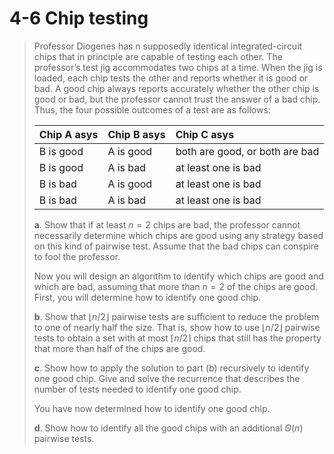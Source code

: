 # 4-6 Chip testing

> Professor Diogenes has n supposedly identical integrated-circuit chips that in principle are capable of testing each other. The professor’s test jig accommodates two chips at a time. When the jig is loaded, each chip tests the other and reports whether it is good or bad. A good chip always reports accurately whether the other chip is good or bad, but the professor cannot trust the answer of a bad chip. Thus, the four possible outcomes of a test are as follows:
>
> | Chip A asys | Chip B asys | Chip C asys                    |
> | :---------- | :---------- | :----------------------------- |
> | B is good   | A is good   | both are good, or both are bad |
> | B is good   | A is bad    | at least one is bad            |
> | B is bad    | A is good   | at least one is bad            |
> | B is bad    | A is bad    | at least one is bad            |
>
> **a**. Show that if at least $n=2$ chips are bad, the professor cannot necessarily determine which chips are good using any strategy based on this kind of pairwise test. Assume that the bad chips can conspire to fool the professor.
>
> Now you will design an algorithm to identify which chips are good and which are bad, assuming that more than $n=2$ of the chips are good. First, you will determine how to identify one good chip.
>
> **b**. Show that $\lfloor n/2 \rfloor$ pairwise tests are sufficient to reduce the problem to one of nearly half the size. That is, show how to use $\lfloor n/2 \rfloor$ pairwise tests to obtain a set with at most $\lceil n/2 \rceil$ chips that still has the property that more than half of the chips are good.
>
> **c**. Show how to apply the solution to part (b) recursively to identify one good chip. Give and solve the recurrence that describes the number of tests needed to identify one good chip.
>
> You have now determined how to identify one good chip.
>
> **d**. Show how to identify all the good chips with an additional $\Theta(n)$ pairwise tests.
